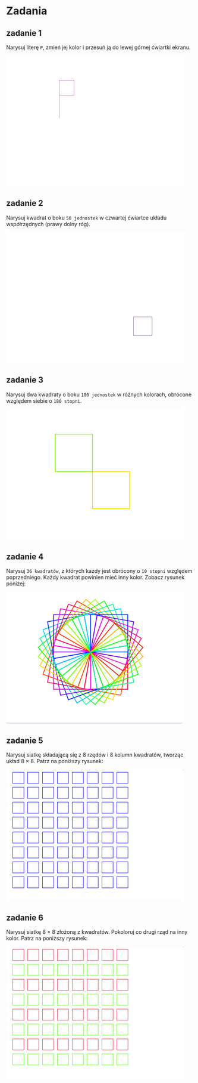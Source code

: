 # Zadania

## zadanie 1

Narysuj literę ```P```, zmień jej kolor i przesuń ją do lewej górnej ćwiartki ekranu.

<img src="./litera_p.png" />

## zadanie 2

Narysuj kwadrat o boku ```50 jednostek``` w czwartej ćwiartce układu współrzędnych (prawy dolny róg).

<img src="./kwadrat_czwarta_cwiartka.png" />


## zadanie 3
 
Narysuj dwa kwadraty o boku ```100 jednostek``` w różnych kolorach, obrócone względem siebie o ```180 stopni```.

<img src="./kwadraty_rotate.png" />


## zadanie 4
 
Narysuj ```36 kwadratów```, z których każdy jest obrócony o ```10 stopni``` względem poprzedniego. Każdy kwadrat powinien mieć inny kolor. Zobacz rysunek poniżej:

<img src="./kwadraty_36.png" />


## zadanie 5
 
Narysuj siatkę składającą się z 8 rzędów i 8 kolumn kwadratów, tworząc układ 8 × 8. Patrz na poniższy rysunek:

<img src="../szachownica_kwadraty.png" />

## zadanie 6
 
Narysuj siatkę 8 × 8 złożoną z kwadratów. Pokoloruj co drugi rząd na inny kolor. Patrz na poniższy rysunek:

<img src="../szachownica_kwadraty_2.png" />
